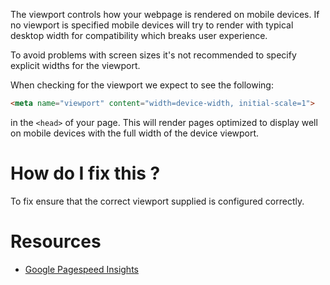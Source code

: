 The viewport controls how your webpage is rendered on mobile devices. If no viewport is specified mobile devices will try to render with typical desktop width for compatibility which breaks user experience.

To avoid problems with screen sizes it's not recommended to specify explicit widths for the viewport.

When checking for the viewport we expect to see the following:

```html
<meta name="viewport" content="width=device-width, initial-scale=1">
```

in the `<head>` of your page. This will render pages optimized to display well on mobile devices with the full width of the device viewport.

# How do I fix this ?

To fix ensure that the correct viewport supplied is configured correctly.

# Resources

* [Google Pagespeed Insights](https://developers.google.com/speed/docs/insights/ConfigureViewport?hl=en)
